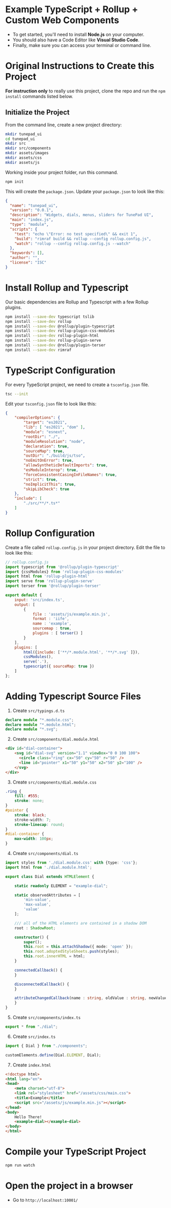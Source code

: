 # Example TypeScript + Rollup + Custom Web Components

* To get started, you'll need to install **Node.js** on your computer.
* You should also have a Code Editor like **Visual Studio Code**.
* Finally, make sure you can access your terminal or command line.


# Original Instructions to Create this Project

**For instruction only** to really use this project, clone the repo and run the `npm install` commands listed below.

## Initialize the Project
From the command line, create a new project directory:
```sh
mkdir tunepad_ui
cd tunepad_ui
mkdir src
mkdir src/components
mkdir assets/images
mkdir assets/css
mkdir assets/js
```

Working inside your project folder, run this command.
```sh
npm init
```
This will create the `package.json`. Update your `package.json` to look like this:
```json
{
  "name": "tunepad_ui",
  "version": "0.0.1",
  "description": "Widgets, dials, menus, sliders for TunePad UI",
  "main": "index.js",
  "type": "module",
  "scripts": {
    "test": "echo \"Error: no test specified\" && exit 1",
    "build": "rimraf build && rollup --config rollup.config.js",
    "watch": "rollup --config rollup.config.js --watch"
  },
  "keywords": [],
  "author": "",
  "license": "ISC"
}
```

# Install Rollup and Typescript

Our basic dependencies are Rollup and Typescript with a few Rollup plugins.

```sh
npm install --save-dev typescript tslib
npm install --save-dev rollup
npm install --save-dev @rollup/plugin-typescript
npm install --save-dev rollup-plugin-css-modules
npm install --save-dev rollup-plugin-html
npm install --save-dev rollup-plugin-serve
npm install --save-dev @rollup/plugin-terser
npm install --save-dev rimraf
```

# TypeScript Configuration
For every TypeScript project, we need to create a `tsconfig.json` file. 
```sh
tsc --init
```

Edit your `tsconfig.json` file to look like this:

```json
{
    "compilerOptions": {
        "target": "es2021",
        "lib": [ "es2021", "dom" ],
        "module": "esnext",
        "rootDir": "./",
        "moduleResolution": "node",
        "declaration": true,
        "sourceMap": true,
        "outDir": "./build/js/tso",
        "noEmitOnError": true,
        "allowSyntheticDefaultImports": true,
        "esModuleInterop": true,
        "forceConsistentCasingInFileNames": true,
        "strict": true,
        "noImplicitThis": true,
        "skipLibCheck": true
    },
    "include": [
        "./src/**/*.ts*"
    ]
}
```

# Rollup Configuration
Create a file called `rollup.config.js` in your project directory.
Edit the file to look like this:

```js
// rollup.config.js
import typescript from '@rollup/plugin-typescript'
import {cssModules} from 'rollup-plugin-css-modules'
import html from 'rollup-plugin-html'
import serve from 'rollup-plugin-serve'
import terser from '@rollup/plugin-terser'

export default {
    input: 'src/index.ts',
    output: [
        {
            file : 'assets/js/example.min.js',
            format : 'iife',
            name : 'example',
            sourcemap : true,
            plugins : [ terser() ]
        }
    ],
    plugins: [
        html({include: ['**/*.module.html', '**/*.svg' ]}),
        cssModules(),
        serve('.'),
        typescript({ sourceMap: true })
    ]
};
```

# Adding Typescript Source Files

1. Create `src/typings.d.ts`
```typescript
declare module "*.module.css";
declare module "*.module.html";
declare module "*.svg";
```

2. Create `src/components/dial.module.html`
```html
<div id="dial-container">
    <svg id="dial-svg" version="1.1" viewBox="0 0 100 100">
      <circle class="ring" cx="50" cy="50" r="50" />
      <line id="pointer" x1="50" y1="50" x2="50" y2="100" />
    </svg>
</div>
```

3. Create `src/components/dial.module.css`
```css
.ring {
    fill: #555;
    stroke: none;
}
#pointer {
    stroke: black;
    stroke-width: 7;
    stroke-linecap: round;
}
#dial-container {
    max-width: 100px;
}
```

4. Create `src/components/dial.ts`
```typescript
import styles from './dial.module.css' with {type: 'css'};
import html from './dial.module.html';

export class Dial extends HTMLElement {

    static readonly ELEMENT = "example-dial";

    static observedAttributes = [
        'min-value',
        'max-value',
        'value'
    ];

    /// all of the HTML elements are contained in a shadow DOM
    root : ShadowRoot;

    constructor() {
        super();
        this.root = this.attachShadow({ mode: 'open' });
        this.root.adoptedStyleSheets.push(styles);
        this.root.innerHTML = html;
    }

    connectedCallback() {
    }

    disconnectedCallback() {
    }

    attributeChangedCallback(name : string, oldValue : string, newValue : string) {
    }
}
```

5. Create `src/components/index.ts`
```typescript
export * from "./dial";
```

6. Create `src/index.ts`
```typescript
import { Dial } from "./components";

customElements.define(Dial.ELEMENT, Dial);
```

7. Create `index.html`
```html
<!doctype html>
<html lang="en">
<head>
    <meta charset="utf-8">
    <link rel="stylesheet" href="/assets/css/main.css">
    <title>Example</title>
    <script src="/assets/js/example.min.js"></script>
</head>
<body>
    Hello There!
    <example-dial></example-dial>
</body>
</html>
```

# Compile your TypeScript Project
```sh
npm run watch
```

# Open the project in a browser

* Go to `http://localhost:10001/`



